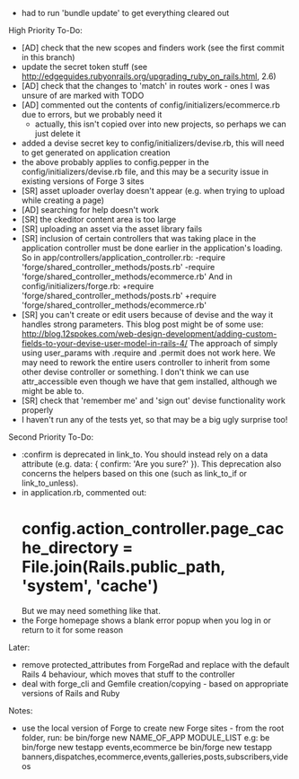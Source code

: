 * had to run 'bundle update' to get everything cleared out

High Priority To-Do:

* [AD] check that the new scopes and finders work (see the first commit in this branch)
* update the secret token stuff (see http://edgeguides.rubyonrails.org/upgrading_ruby_on_rails.html, 2.6)
* [AD] check that the changes to 'match' in routes work - ones I was unsure of are marked with TODO
* [AD] commented out the contents of config/initializers/ecommerce.rb due to errors, but we probably need it
  - actually, this isn't copied over into new projects, so perhaps we can just delete it
* added a devise secret key to config/initializers/devise.rb, this will need to get generated on application
  creation
* the above probably applies to config.pepper in the config/initializers/devise.rb file, and this may be
  a security issue in existing versions of Forge 3 sites
* [SR] asset uploader overlay doesn't appear (e.g. when trying to upload while creating a page)
* [AD] searching for help doesn't work
* [SR] the ckeditor content area is too large
* [SR] uploading an asset via the asset library fails
* [SR] inclusion of certain controllers that was taking place in the application controller must be done earlier
  in the application's loading.  So in app/controllers/application_controller.rb:
  -require 'forge/shared_controller_methods/posts.rb'
  -require 'forge/shared_controller_methods/ecommerce.rb'
  And in config/initializers/forge.rb:
  +require 'forge/shared_controller_methods/posts.rb'
  +require 'forge/shared_controller_methods/ecommerce.rb'
* [SR] you can't create or edit users because of devise and the way it handles strong parameters.  This blog post
  might be of some use: http://blog.12spokes.com/web-design-development/adding-custom-fields-to-your-devise-user-model-in-rails-4/
  The approach of simply using user_params with .require and .permit does not work here.
  We may need to rework the entire users controller to inherit from some other devise controller or something.
  I don't think we can use attr_accessible even though we have that gem installed, although we might be able to.
* [SR] check that 'remember me' and 'sign out' devise functionality work properly
* I haven't run any of the tests yet, so that may be a big ugly surprise too!

Second Priority To-Do:

* :confirm is deprecated in link_to.  You should instead rely on a data attribute
  (e.g. data: { confirm: 'Are you sure?' }).  This deprecation also concerns the helpers based on this one
  (such as link_to_if or link_to_unless).
* in application.rb, commented out:
  # config.action_controller.page_cache_directory = File.join(Rails.public_path, 'system', 'cache')
  But we may need something like that.
* the Forge homepage shows a blank error popup when you log in or return to it for some reason

Later:

* remove protected_attributes from ForgeRad and replace with the default Rails 4 behaviour, which moves
  that stuff to the controller
* deal with forge_cli and Gemfile creation/copying - based on appropriate versions of Rails and Ruby

Notes:

* use the local version of Forge to create new Forge sites - from the root folder, run:
  be bin/forge new NAME_OF_APP MODULE_LIST
  e.g:
  be bin/forge new testapp events,ecommerce
  be bin/forge new testapp banners,dispatches,ecommerce,events,galleries,posts,subscribers,videos



